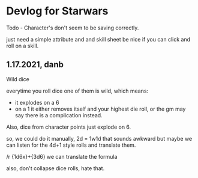 # Devlog for Starwars 

Todo - Character's don't seem to be saving correctly.

just need a simple attribute and and skill sheet
be nice if you can click and roll on a skill. 


## 1.17.2021, danb
 
Wild dice

everytime you roll dice one of them is wild, which means:

- it explodes on a 6
- on a 1 it either removes itself and your highest die roll, or the gm may say there is a complication instead. 

Also, dice from character points just explode on 6. 

so, we could do it manually, 2d = 1w1d that sounds awkward
but maybe we can listen for the 4d+1 style rolls and translate them. 

/r {1d6x}+{3d6} we can translate the formula 

also, don't collapse dice rolls, hate that. 
